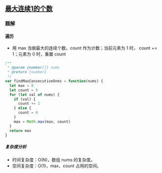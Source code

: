 ## [最大连续1的个数](https://leetcode-cn.com/problems/max-consecutive-ones/)

### 题解
#### 遍历
+ 用 max 当做最大的连续个数，count 作为计数；当前元素为 1 时， count += 1；元素为 0 时，重置 count

```js
/**
 * @param {number[]} nums
 * @return {number}
 */
var findMaxConsecutiveOnes = function(nums) {
  let max = 0
  let count = 0
  for (let val of nums) {
    if (val) {
      count += 1
    } else {
      count = 0
    }
    max = Math.max(max, count)
  }
  return max
}
```

##### 复杂度分析
+ 时间复杂度：O(N)，数组 nums 的复杂度。
+ 空间复杂度：O(1)，max、count 占用的空间。